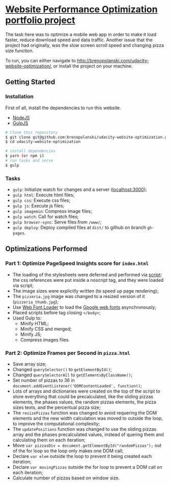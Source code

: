 # [Website Performance Optimization portfolio project](https://github.com/udacity/frontend-nanodegree-mobile-portfolio)

The task here was to optimize a mobile web app in order to make it load faster, reduce download speed and data traffic. Another issue that the project had originally, was the slow screen scroll speed and changing pizza size function.

To run, you can either navigate to http://brenopolanski.com/udacity-website-optimization/, or install the project on your machine.

## Getting Started

### Installation

First of all, install the dependencies to run this website.

- [NodeJS](http://nodejs.org/)
- [GulpJS](http://gulpjs.com/)

```sh
# Clone this repository
$ git clone git@github.com:brenopolanski/udacity-website-optimization.git
$ cd udacity-website-optimization

# install dependencies
$ yarn (or npm i)
# run tasks and serve
$ gulp
```

### Tasks

- `gulp`: Initialize watch for changes and a server ([localhost:3000](http://localhost:3000/));
- `gulp html`: Execute html files;
- `gulp css`: Execute css files;
- `gulp js`: Execute js files;
- `gulp imagemin`: Compress image files;
- `gulp watch`: Call for watch files;
- `gulp browser-sync`: Serve files from `/www/`;
- `gulp deploy`: Deploy compiled files at `dist/` to github on branch `gh-pages`.

## Optimizations Performed

### Part 1: Optimize PageSpeed Insights score for `index.html`

- The loading of the stylesheets were deferred and performed via [script](https://developers.google.com/speed/docs/insights/OptimizeCSSDelivery): the css references were put inside a noscript tag, and they were loaded via script;
- The image sizes were explicitly written (to speed up page rendering);
- The `pizzeria.jpg` image was changed to a resized version of it (`pizzeria_thumb.jpg`);
- Use [Web Font Loader](https://github.com/typekit/webfontloader) to load the [Google web fonts](https://fonts.google.com/) asynchronously;
- Placed scripts before tag closing `</body>`;
- Used Gulp to:
  * Minify HTML;
  * Minify CSS and merged;
  * Minify JS;
  * Compress images files.

### Part 2: Optimize Frames per Second in `pizza.html`

- Save array size;
- Changed `querySelector()` to `getElementById()`;
- Changed `querySelectorAll` to `getElementsByClassName()`;
- Set number of pizzas to 36 in `document.addEventListener('DOMContentLoaded', function()`;
- Lots of arrays and dictionaries were created on the top of the script to store everything that could be precalculated, like the sliding pizzas elements, the phases values, the random pizzas elements, the pizza sizes texts, and the percentual pizza size;
- The `resizePizzas` function was changed to avoid requering the DOM elements and the new width calculation was moved to outside the loop, to improve the computational complexity;
- The `updatePositions` function was changed to use the sliding pizzas array and the phases precalculated values, instead of quering them and calculating them on each iteration;
- Move `var pizzasDiv = document.getElementById("randomPizzas");` out of the for loop so the loop only makes one DOM call;
- Declare `var elem` outside the loop to prevent it being created each iteration;
- Declare `var movingPizzas` outside the for loop to prevent a DOM call on each iteration;
- Calculate number of pizzas based on window size.
